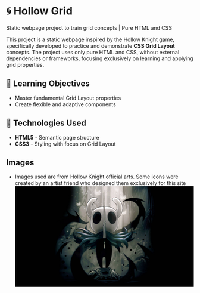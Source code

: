# 🌀 Hollow Grid 

Static webpage project to train grid concepts | Pure HTML and CSS

This project is a static webpage inspired by the Hollow Knight game, specifically developed to practice and demonstrate **CSS Grid Layout** concepts. The project uses only pure HTML and CSS, without external dependencies or frameworks, focusing exclusively on learning and applying grid properties.

## 🎯 Learning Objectives

- Master fundamental Grid Layout properties
- Create flexible and adaptive components

## 🚀 Technologies Used

- **HTML5** - Semantic page structure
- **CSS3** - Styling with focus on Grid Layout

## Images
  - Images used are from Hollow Knight official arts. Some icons were created by an artist friend who designed them exclusively for this site
![Hollow Knight](./imgs/hollow-4.jpg)